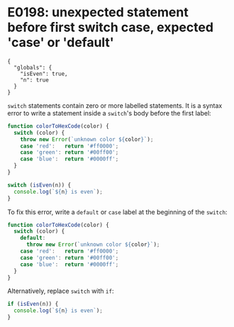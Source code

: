 # E0198: unexpected statement before first switch case, expected 'case' or 'default'

```config-for-examples
{
  "globals": {
    "isEven": true,
    "n": true
  }
}
```

`switch` statements contain zero or more labelled statements. It is a syntax
error to write a statement inside a `switch`'s body before the first label:

```javascript
function colorToHexCode(color) {
  switch (color) {
    throw new Error(`unknown color ${color}`);
    case 'red':   return '#ff0000';
    case 'green': return '#00ff00';
    case 'blue':  return '#0000ff';
  }
}

switch (isEven(n)) {
  console.log(`${n} is even`);
}
```

To fix this error, write a `default` or `case` label at the beginning of the
`switch`:

```javascript
function colorToHexCode(color) {
  switch (color) {
    default:
      throw new Error(`unknown color ${color}`);
    case 'red':   return '#ff0000';
    case 'green': return '#00ff00';
    case 'blue':  return '#0000ff';
  }
}
```

Alternatively, replace `switch` with `if`:

```javascript
if (isEven(n)) {
  console.log(`${n} is even`);
}
```
